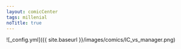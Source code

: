 ```yaml
---
layout: comicCenter
tags: millenial
noTitle: true
---
```


![_config.yml]({{ site.baseurl }}/images/comics/IC_vs_manager.png)
